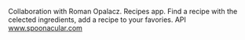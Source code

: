  
Collaboration with Roman Opalacz.
Recipes app.
Find a recipe with the celected ingredients, add a recipe to your favories.
API  www.spoonacular.com 
